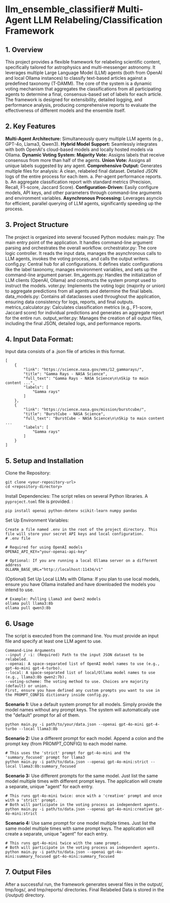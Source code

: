 # llm_ensemble_classifier# Multi-Agent LLM Relabeling/Classification Framework
## 1. Overview
This project provides a flexible framework for relabeling scientific content, specifically tailored for astrophysics and multi-messenger astronomy. It leverages multiple Large Language Model (LLM) agents (both from OpenAI and local Ollama instances) to classify text-based articles against a predefined taxonomy (T-DAMM).
The core of the system is a dynamic voting mechanism that aggregates the classifications from all participating agents to determine a final, consensus-based set of labels for each article. The framework is designed for extensibility, detailed logging, and performance analysis, producing comprehensive reports to evaluate the effectiveness of different models and the ensemble itself.
## 2. Key Features
**Multi-Agent Architecture:** Simultaneously query multiple LLM agents (e.g., GPT-4o, Llama3, Qwen3).
**Hybrid Model Support:** Seamlessly integrates with both OpenAI's cloud-based models and locally hosted models via Ollama.
**Dynamic Voting System:**
**Majority Vote:** Assigns labels that receive consensus from more than half of the agents.
**Union Vote:** Assigns all unique labels suggested by any agent.
**Comprehensive Output:** Generates multiple files for analysis:
A clean, relabeled final dataset.
Detailed JSON logs of the entire process for each item.
    a. Per-agent performance reports.
    b. An aggregate classification report with standard metrics (Precision, Recall, F1-score, Jaccard Score).
**Configuration-Driven:** Easily configure models, API keys, and other parameters through command-line arguments and environment variables.
**Asynchronous Processing:** Leverages asyncio for efficient, parallel querying of LLM agents, significantly speeding up the process.
## 3. Project Structure
The project is organized into several focused Python modules:
main.py: The main entry point of the application. It handles command-line argument parsing and orchestrates the overall workflow.
orchestrator.py: The core logic controller. It reads the input data, manages the asynchronous calls to LLM agents, invokes the voting process, and calls the output writers.
config.py: Central hub for all configurations. It defines static configurations like the label taxonomy, manages environment variables, and sets up the command-line argument parser.
llm_agents.py: Handles the initialization of LLM clients (OpenAI, Ollama) and constructs the system prompt used to instruct the models.
voter.py: Implements the voting logic (majority or union) to aggregate predictions from all agents and determine the final labels.
data_models.py: Contains all dataclasses used throughout the application, ensuring data consistency for logs, reports, and final outputs.
metrics_calculator.py: Calculates classification metrics (e.g., F1-score, Jaccard score) for individual predictions and generates an aggregate report for the entire run.
output_writer.py: Manages the creation of all output files, including the final JSON, detailed logs, and performance reports.
## 4. Input Data Format:
Input data consists of a .json file of articles in this format. 
```
[
    {
        "link": "https://science.nasa.gov/ems/12_gammarays/",
        "title": "Gamma Rays - NASA Science",
        "full_text": "Gamma Rays - NASA Science\n\nSkip to main content ...",
        "labels": [
            "Gamma rays"
        ]
    },
    {
        "link": "https://science.nasa.gov/mission/burstcube/",
        "title": "BurstCube - NASA Science",
        "full_text": "BurstCube - NASA Science\n\nSkip to main content ...
        "labels": [
            "Gamma rays"
        ]
    }
]
```
## 5. Setup and Installation
Clone the Repository:
```
git clone <your-repository-url>
cd <repository-directory>
```

Install Dependencies:
The script relies on several Python libraries. A ```pyproject.toml``` file is provided. :
```
pip install openai python-dotenv scikit-learn numpy pandas

```
Set Up Environment Variables:
```
Create a file named .env in the root of the project directory. This file will store your secret API keys and local configuration.
# .env file

# Required for using OpenAI models
OPENAI_API_KEY="your-openai-api-key"

# Optional: If you are running a local Ollama server on a different address
OLLAMA_BASE_URL="http://localhost:11434/v1"
```

(Optional) Set Up Local LLMs with Ollama:
If you plan to use local models, ensure you have Ollama installed and have downloaded the models you intend to use.
```
# Example: Pulling Llama3 and Qwen2 models
ollama pull llama3:8b
ollama pull qwen3:8b
```

## 6. Usage
The script is executed from the command line. You must provide an input file and specify at least one LLM agent to use.
```
Command-Line Arguments
--input / -i: (Required) Path to the input JSON dataset to be relabeled.
--openai: A space-separated list of OpenAI model names to use (e.g., gpt-4o-mini gpt-4-turbo).
--local: A space-separated list of local/Ollama model names to use (e.g., llama3:8b qwen2:7b).
--voting-scheme: The voting method to use. Choices are majority (default) or union.
First, ensure you have defined any custom prompts you want to use in the PROMPT_CONFIG dictionary inside config.py.
```

**Scenario 1:** Use a default system prompt for all models.
Simply provide the model names without any prompt keys. The system will automatically use the "default" prompt for all of them.
```
python main.py -i path/to/your/data.json --openai gpt-4o-mini gpt-4-turbo --local llama3:8b
```

**Scenario 2:** Use a different prompt for each model.
Append a colon and the prompt key (from PROMPT_CONFIG) to each model name.
```
# This uses the 'strict' prompt for gpt-4o-mini and the 'summary_focused' prompt for llama3
python main.py -i path/to/data.json --openai gpt-4o-mini:strict --local llama3:8b:summary_focused
```
**Scenario 3:** Use different prompts for the same model.
Just list the same model multiple times with different prompt keys. The application will create a separate, unique "agent" for each entry.
```
# This runs gpt-4o-mini twice: once with a 'creative' prompt and once with a 'strict' prompt.
# Both will participate in the voting process as independent agents.
python main.py -i path/to/data.json --openai gpt-4o-mini:creative gpt-4o-mini:strict
```

**Scenario 4:** Use same prompt for one model multiple times.
Just list the same model multiple times with same prompt keys. The application will create a separate, unique "agent" for each entry.
```
# This runs gpt-4o-mini twice with the same prompt. 
# Both will participate in the voting process as independent agents.
python main.py -i path/to/data.json --openai gpt-4o-mini:summary_focused gpt-4o-mini:summary_focused
```

## 7. Output Files

After a successful run, the framework generates several files in the output/, tmp/logs/, and tmp/reports/ directories.
Final Relabeled Data is stored in the (/output) directory. 



